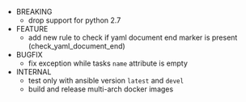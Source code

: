 * BREAKING
  * drop support for python 2.7
* FEATURE
  * add new rule to check if yaml document end marker is present (check_yaml_document_end)
* BUGFIX
  * fix exception while tasks `name` attribute is empty
* INTERNAL
  * test only with ansible version `latest` and `devel`
  * build and release multi-arch docker images

